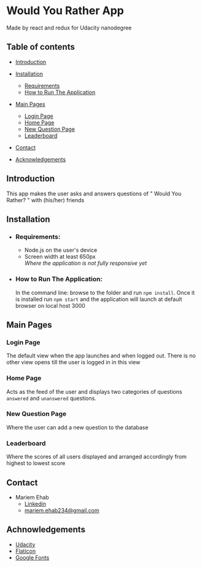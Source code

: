 # Would You Rather App

Made by react and redux for Udacity nanodegree

## Table of contents

- [Introduction](#introduction)
- [Installation](#installation)
  - [Requirements](#requirements)
  - [How to Run The Application](#how-to-run-the-application)
- [Main Pages](#main-pages)
  - [Login Page](#login-page)
  - [Home Page](#home-page)
  - [New Question Page](#new-question-page)
  - [Leaderboard](#leaderboard)
- [Contact](#contact)

- [Acknowledgements](#achnowledgements)

## Introduction

This app makes the user asks and answers questions of " Would You Rather? " with (his/her) friends

## Installation

- ### Requirements:

  - Node.js on the user's device
  - Screen width at least 650px  
     _Where the application is not fully responsive yet_

- ### How to Run The Application:

  In the command line: browse to the folder and run `npm install`. Once it is installed run `npm start` and the application will launch at default browser on local host 3000

## Main Pages

### Login Page

The default view when the app launches and when logged out.
There is no other view opens till the user is logged in in this view

### Home Page

Acts as the feed of the user and displays two categories of questions `answered` and `unanswered` questions.

### New Question Page

Where the user can add a new question to the database

### Leaderboard

Where the scores of all users displayed and arranged accordingly from highest to lowest score

## Contact

- Mariem Ehab
  - [Linkedin](https://www.linkedin.com/in/mariem-ehab-1431301b3)
  - mariem.ehab234@gmail.com

## Achnowledgements

- [Udacity](https://www.udacity.com/)
- [Flaticon](https://www.flaticon.com/ "flaticon's Homepage")
- [Google Fonts](https://fonts.google.com/)